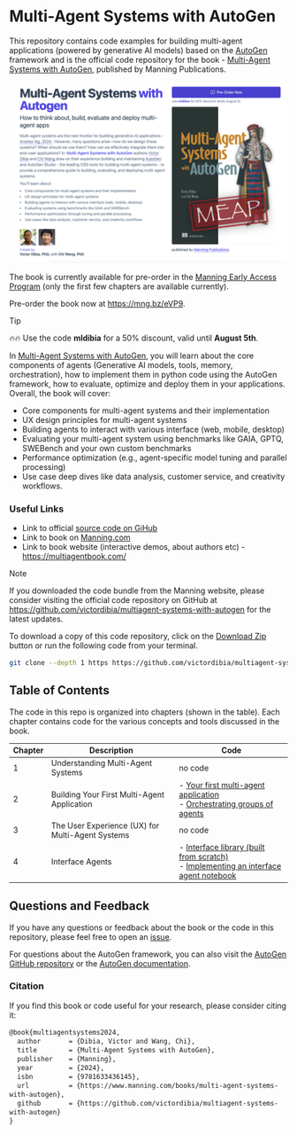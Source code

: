 # Multi-Agent Systems with AutoGen

This repository contains code examples for building multi-agent applications (powered by generative AI models) based on the [AutoGen](https://github.com/microsoft/autogen) framework and is the official code repository for the book - [Multi-Agent Systems with AutoGen](https://mng.bz/eVP9), published by Manning Publications.

[![Multi-Agent Systems with AutoGen Manning Early Access Program](/docs/images/bookcover.png)](https://mng.bz/eVP9)

The book is currently available for pre-order in the [Manning Early Access Program](https://mng.bz/eVP9) (only the first few chapters are available currently).

Pre-order the book now at https://mng.bz/eVP9.

> [!TIP]
> 🔥🔥 Use the code **mldibia** for a 50% discount, valid until **August 5th**.

In [Multi-Agent Systems with AutoGen](https://mng.bz/eVP9), you will learn about the core components of agents (Generative AI models, tools, memory, orchestration), how to implement them in python code using the AutoGen framework, how to evaluate, optimize and deploy them in your applications. Overall, the book will cover:

- Core components for multi-agent systems and their implementation
- UX design principles for multi-agent systems
- Building agents to interact with various interface (web, mobile, desktop)
- Evaluating your multi-agent system using benchmarks like GAIA, GPTQ, SWEBench and your own custom benchmarks
- Performance optimization (e.g., agent-specific model tuning and parallel processing)
- Use case deep dives like data analysis, customer service, and creativity workflows.

### Useful Links

- Link to official [source code on GiHub](https://github.com/victordibia/multiagent-systems-with-autogen)
- Link to book on [Manning.com](https://mng.bz/eVP9)
- Link to book website (interactive demos, about authors etc) - https://multiagentbook.com/

> [!NOTE]
> If you downloaded the code bundle from the Manning website, please consider visiting the official code repository on GitHub at https://github.com/victordibia/multiagent-systems-with-autogen for the latest updates.

To download a copy of this code repository, click on the [Download Zip](https://github.com/victordibia/multiagent-systems-with-autogen/archive/refs/heads/main.zip) button or run the following code from your terminal.

```bash
git clone --depth 1 https https://github.com/victordibia/multiagent-systems-with-autogen.git
```

## Table of Contents

The code in this repo is organized into chapters (shown in the table). Each chapter contains code for the various concepts and tools discussed in the book.

<!-- chapter, description, code links
1. Understanding Multi-Agent Systems.  no code
2. Building Your First Multi-Agent Application /ch02
3. THE USER EXPERIENCE (UX) OF MULTI-AGENT SYSTEMS
  -->

| Chapter | Description                                      | Code                                                                                                                                            |
| ------- | ------------------------------------------------ | ----------------------------------------------------------------------------------------------------------------------------------------------- |
| 1       | Understanding Multi-Agent Systems                | no code                                                                                                                                         |
| 2       | Building Your First Multi-Agent Application      | - [Your first multi-agent application](/ch02/ch2_first_application.ipynb) <br> - [Orchestrating groups of agents](/ch02/ch2_agent_groups.ipynb) |
| 3       | The User Experience (UX) for Multi-Agent Systems | no code                                                                                                                                         |
| 4       | Interface Agents                                 | - [Interface library (built from scratch)](/src/interface) <br> - [Implementing an interface agent notebook](/ch04/interface_agents.ipynb)      |

## Questions and Feedback

If you have any questions or feedback about the book or the code in this repository, please feel free to open an [issue]().

For questions about the AutoGen framework, you can also visit the [AutoGen GitHub repository](https://github.com/microsoft/autogen) or the [AutoGen documentation](https://microsoft.github.io/autogen/).

### Citation

If you find this book or code useful for your research, please consider citing it:

```
@book{multiagentsystems2024,
  author       = {Dibia, Victor and Wang, Chi},
  title        = {Multi-Agent Systems with AutoGen},
  publisher    = {Manning},
  year         = {2024},
  isbn         = {9781633436145},
  url          = {https://www.manning.com/books/multi-agent-systems-with-autogen},
  github       = {https://github.com/victordibia/multiagent-systems-with-autogen}
}
```
